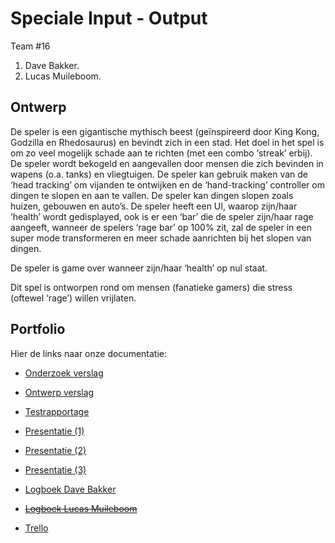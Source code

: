 # Speciale Input - Output

Team #16
1. Dave Bakker.
2. Lucas Muileboom.

## Ontwerp

De speler is een gigantische mythisch beest (geïnspireerd door King Kong, Godzilla en Rhedosaurus) en bevindt zich in een stad.
Het doel in het spel is om zo veel mogelijk schade aan te richten (met een combo ‘streak’ erbij).
De speler wordt bekogeld en aangevallen door mensen die zich bevinden in wapens (o.a. tanks) en vliegtuigen.
De speler kan gebruik maken van de ‘head tracking’ om vijanden te ontwijken en de ‘hand-tracking’ controller om dingen te slopen en aan te vallen.
De speler kan dingen slopen zoals huizen, gebouwen en auto’s.
De speler heeft een UI, waarop zijn/haar ‘health’ wordt gedisplayed, ook is er een ‘bar’ die de speler zijn/haar rage aangeeft, wanneer de spelers ‘rage bar’ op 100% zit, zal de speler in een super mode transformeren en meer schade aanrichten bij het slopen van dingen.

De speler is game over wanneer zijn/haar ‘health’ op nul staat.

Dit spel is ontworpen rond om mensen (fanatieke gamers) die stress (oftewel ‘rage’) willen vrijlaten.

## Portfolio
Hier de links naar onze documentatie:

* [Onderzoek verslag](https://drive.google.com/file/d/1kI546m3cRKha6XwuVb_XlXfuNIjXUDGB/view?usp=sharing)
* [Ontwerp verslag](https://drive.google.com/file/d/1W2kcl_CTyUhe-zOrM6CCIGgtK6Q2yZOb/view?usp=sharing)
* [Testrapportage](https://drive.google.com/file/d/1n1AwvAIhf14uDjnhUoYBOasOp-zwDnog/view?usp=sharing)

* [Presentatie (1)](https://docs.google.com/presentation/d/13SDvjZr7BL-u2jC0GK3C3-shu2vzebwQ5L3DoDuDB6Y/edit?usp=sharing)
* [Presentatie (2)](https://docs.google.com/presentation/d/1S52h7vU5pbSjc4MVdpI494bTkGfs2ZJ-V2FD4eBoMwI/edit?usp=sharing)
* [Presentatie (3)](https://docs.google.com/presentation/d/1gN-9qDjpC1_Kyi2xzcAT7e-Ly9MgM4_ecL-elHSnHXY/edit?usp=sharing)

* [Logboek Dave Bakker](https://docs.google.com/spreadsheets/d/1ADUlzbhDDSxK8JQGINdzIm-Rh_wz_pmmVQcEgMS8_G8/edit?usp=sharing)
* [~~Logboek Lucas Muileboom~~](#)

* [Trello](https://trello.com/b/T7uiUk1U/projectgamelab)
